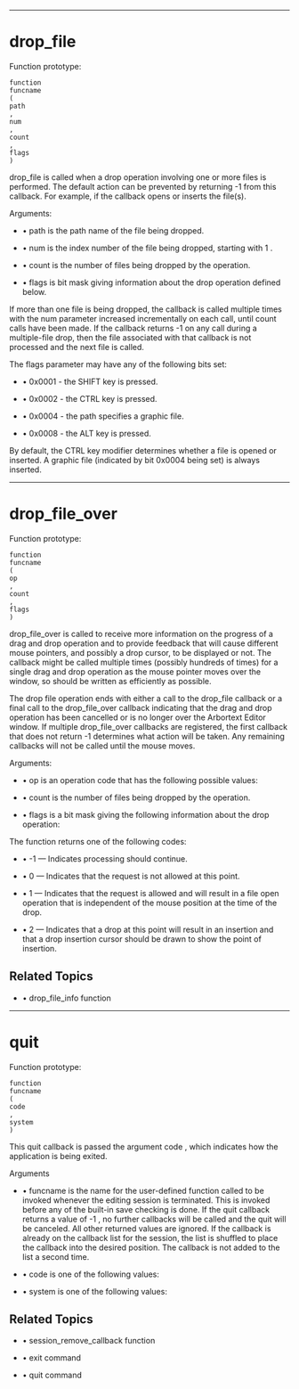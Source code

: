 

---

# drop_file

Function prototype:

```
function
funcname
(
path
,
num
,
count
,
flags
)
```

drop_file is called when a drop operation involving one or more files is performed. The default action can be prevented by returning -1 from this callback. For example, if the callback opens or inserts the file(s).

Arguments:

- • path is the path name of the file being dropped.

- • num is the index number of the file being dropped, starting with 1 .

- • count is the number of files being dropped by the operation.

- • flags is bit mask giving information about the drop operation defined below.

If more than one file is being dropped, the callback is called multiple times with the num parameter increased incrementally on each call, until count calls have been made. If the callback returns -1 on any call during a multiple-file drop, then the file associated with that callback is not processed and the next file is called.

The flags parameter may have any of the following bits set:

- • 0x0001 - the SHIFT key is pressed.

- • 0x0002 - the CTRL key is pressed.

- • 0x0004 - the path specifies a graphic file.

- • 0x0008 - the ALT key is pressed.

By default, the CTRL key modifier determines whether a file is opened or inserted. A graphic file (indicated by bit 0x0004 being set) is always inserted.



---

# drop_file_over

Function prototype:

```
function
funcname
(
op
,
count
,
flags
)
```

drop_file_over is called to receive more information on the progress of a drag and drop operation and to provide feedback that will cause different mouse pointers, and possibly a drop cursor, to be displayed or not. The callback might be called multiple times (possibly hundreds of times) for a single drag and drop operation as the mouse pointer moves over the window, so should be written as efficiently as possible.

The drop file operation ends with either a call to the drop_file callback or a final call to the drop_file_over callback indicating that the drag and drop operation has been cancelled or is no longer over the Arbortext Editor window. If multiple drop_file_over callbacks are registered, the first callback that does not return -1 determines what action will be taken. Any remaining callbacks will not be called until the mouse moves.

Arguments:

- • op is an operation code that has the following possible values:

- • count is the number of files being dropped by the operation.

- • flags is a bit mask giving the following information about the drop operation:

The function returns one of the following codes:

- • -1 — Indicates processing should continue.

- • 0 — Indicates that the request is not allowed at this point.

- • 1 — Indicates that the request is allowed and will result in a file open operation that is independent of the mouse position at the time of the drop.

- • 2 — Indicates that a drop at this point will result in an insertion and that a drop insertion cursor should be drawn to show the point of insertion.

## Related Topics

- • drop_file_info function



---

# quit

Function prototype:

```
function
funcname
(
code
,
system
)
```

This quit callback is passed the argument code , which indicates how the application is being exited.

Arguments

- • funcname is the name for the user-defined function called to be invoked whenever the editing session is terminated. This is invoked before any of the built-in save checking is done. If the quit callback returns a value of -1 , no further callbacks will be called and the quit will be canceled. All other returned values are ignored. If the callback is already on the callback list for the session, the list is shuffled to place the callback into the desired position. The callback is not added to the list a second time.

- • code is one of the following values:

- • system is one of the following values:

## Related Topics

- • session_remove_callback function

- • exit command

- • quit command